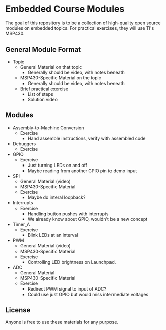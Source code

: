 # Embedded Course Modules

The goal of this repository is to be a collection of high-quality open source modules on embedded topics.  For practical exercises, they will use TI's MSP430.

## General Module Format

- Topic
	- General Material on that topic
		- Generally should be video, with notes beneath
	- MSP430-Specific Material on the topic
		- Generally should be video, with notes beneath
	- Brief practical exercise
		- List of steps
		- Solution video

## Modules
- Assembly-to-Machine Conversion
	- Exercise
		- Hand assemble instructions, verify with assembled code
- Debuggers
	- Exercise
- GPIO
	- Exercise
		- Just turning LEDs on and off
		- Maybe reading from another GPIO pin to demo input
- SPI
	- General Material (video)
	- MSP430-Specific Material
	- Exercise
		- Maybe do interal loopback?
- Interrupts
	- Exercise
		- Handling button pushes with interrupts
		- We already know about GPIO, wouldn't be a new concept
- Timer_A
	- Exercise
		- Blink LEDs at an interval
- PWM
	- General Material (video)
	- MSP430-Specific Material
	- Exercise
		- Controlling LED brightness on Launchpad.
- ADC
	- General Material
	- MSP430-Specific Material
	- Exercise
		- Redirect PWM signal to input of ADC?
		- Could use just GPIO but would miss intermediate voltages

## License

Anyone is free to use these materials for any purpose.
